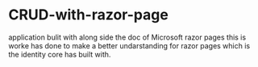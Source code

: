# CRUD-with-razor-page
application bulit with along side the doc of Microsoft razor pages
this is worke has done to make a better undarstanding for razor pages which is the identity core has built with.

